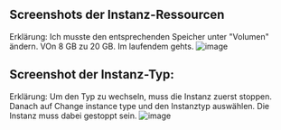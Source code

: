 ## Screenshots der Instanz-Ressourcen
Erklärung: Ich musste den entsprechenden Speicher unter "Volumen" ändern. VOn 8 GB zu 20 GB. Im laufendem gehts.
![image](https://github.com/user-attachments/assets/a9932833-2ca4-4d6a-be89-1c2a680a70fb)

## Screenshot der Instanz-Typ:
Erklärung: Um den Typ zu wechseln, muss die Instanz zuerst stoppen. Danach auf Change instance type und den Instanztyp auswählen. Die Instanz muss dabei gestoppt sein.
![image](https://github.com/user-attachments/assets/7c624a8b-5568-4f57-82b3-1bfd0bc140a6)

